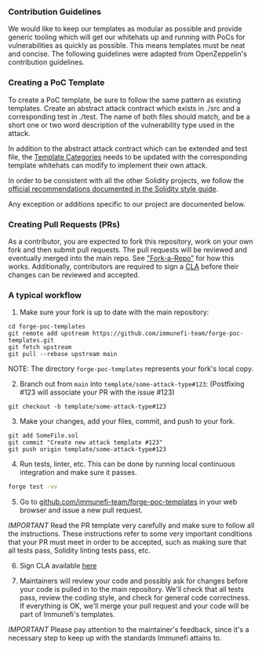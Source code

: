 ### Contribution Guidelines

We would like to keep our templates as modular as possible and provide generic tooling which will get our whitehats up and running with PoCs for vulnerabilities as quickly as possible. This means templates must be neat and concise. The following guidelines were adapted from OpenZeppelin's contribution guidelines.

### Creating a PoC Template

To create a PoC template, be sure to follow the same pattern as existing templates. Create an abstract attack contract which exists in ./src and a corresponding test in ./test. The name of both files should match, and be a short one or two word description of the vulnerability type used in the attack.

In addition to the abstract attack contract which can be extended and test file, the [Template Categories](#template-categories-) needs to be updated with the corresponding template whitehats can modify to implement their own attack.

In order to be consistent with all the other Solidity projects, we follow the
[official recommendations documented in the Solidity style guide](http://solidity.readthedocs.io/en/latest/style-guide.html).

Any exception or additions specific to our project are documented below.

### Creating Pull Requests (PRs)

As a contributor, you are expected to fork this repository, work on your own fork and then submit pull requests. The pull requests will be reviewed and eventually merged into the main repo. See ["Fork-a-Repo"](https://help.github.com/articles/fork-a-repo/) for how this works. Additionally, contributors are required to sign a [CLA](./CLA.md) before their changes can be reviewed and accepted.

### A typical workflow

1) Make sure your fork is up to date with the main repository:

```
cd forge-poc-templates
git remote add upstream https://github.com/immunefi-team/forge-poc-templates.git
git fetch upstream
git pull --rebase upstream main
```
NOTE: The directory `forge-poc-templates` represents your fork's local copy.

2) Branch out from `main` into `template/some-attack-type#123`:
(Postfixing #123 will associate your PR with the issue #123)
```
git checkout -b template/some-attack-type#123
```

3) Make your changes, add your files, commit, and push to your fork.

```
git add SomeFile.sol
git commit "Create new attack template #123"
git push origin template/some-attack-type#123
```

4) Run tests, linter, etc. This can be done by running local continuous integration and make sure it passes.

```bash
forge test -vv
```

5) Go to [github.com/immunefi-team/forge-poc-templates](https://github.com/immunefi-team/forge-poc-templates) in your web browser and issue a new pull request.

*IMPORTANT* Read the PR template very carefully and make sure to follow all the instructions. These instructions
refer to some very important conditions that your PR must meet in order to be accepted, such as making sure that all tests pass, Solidity linting tests pass, etc.

6) Sign CLA available [here]()

7) Maintainers will review your code and possibly ask for changes before your code is pulled in to the main repository. We'll check that all tests pass, review the coding style, and check for general code correctness. If everything is OK, we'll merge your pull request and your code will be part of Immunefi's templates.

*IMPORTANT* Please pay attention to the maintainer's feedback, since it's a necessary step to keep up with the standards Immunefi attains to.
